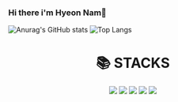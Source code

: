### Hi there i'm Hyeon Nam👋

![Anurag's GitHub stats](https://github-readme-stats.vercel.app/api?username=nhn1030&show_icons=true&theme=radical)
![Top Langs](https://github-readme-stats.vercel.app/api/top-langs/?username=nhn1030&layout=dark&theme=tokyonight)

<div align=center><h1>📚 STACKS</h1></div>
<div align="center">
	<img src="https://img.shields.io/badge/C++-00599C?style=flat-square&logo=C%2B%2B&logoColor=white"/>
	<img src="https://img.shields.io/badge/java-007396?style=flat-square&logo=java&logoColor=white"/>
	<img src="https://img.shields.io/badge/Python-3776AB?style=flat-square&logo=Python&logoColor=white"/>
	<img src="https://img.shields.io/badge/Git-F05032?style=flat-square&logo=git&logoColor=white"/>
 	<img src="https://img.shields.io/badge/GitHub-181717?style=flat-square&logo=GitHub&logoColor=white"/>
  
 

 
	
</div>


<!--
**nhn1030/nhn1030** is a ✨ _special_ ✨ repository because its `README.md` (this file) appears on your GitHub profile.

Here are some ideas to get you started:

- 🔭 I’m currently working on ...
- 🌱 I’m currently learning on algorithm ...
- 👯 I’m looking to collaborate on ...
- 🤔 I’m looking for help with ...
- 💬 Ask me about ...
- 📫 How to reach me: ...
- 😄 Pronouns: ...
- ⚡ Fun fact: ...
-->
